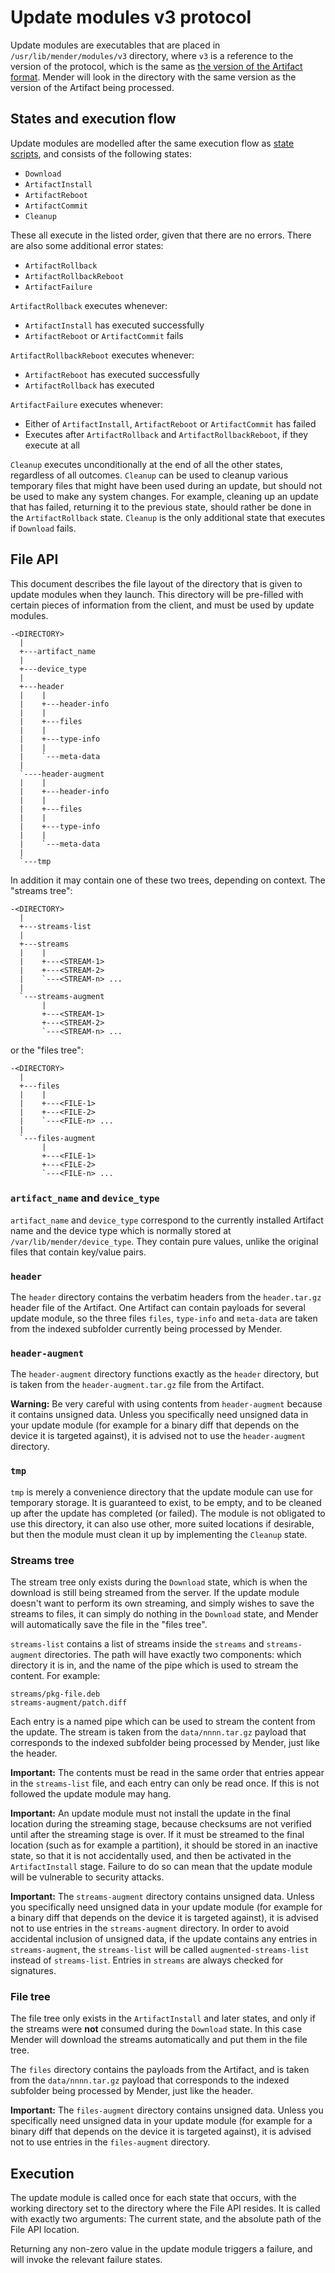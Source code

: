 Update modules v3 protocol
==========================

Update modules are executables that are placed in `/usr/lib/mender/modules/v3`
directory, where `v3` is a reference to the version of the protocol, which is
the same as [the version of the Artifact
format](https://github.com/mendersoftware/mender-artifact/tree/master/Documentation). Mender
will look in the directory with the same version as the version of the Artifact
being processed.


States and execution flow
-------------------------

Update modules are modelled after the same execution flow as [state
scripts](https://docs.mender.io/artifacts/state-scripts), and consists of the
following states:

* `Download`
* `ArtifactInstall`
* `ArtifactReboot`
* `ArtifactCommit`
* `Cleanup`

These all execute in the listed order, given that there are no errors. There are
also some additional error states:

* `ArtifactRollback`
* `ArtifactRollbackReboot`
* `ArtifactFailure`

`ArtifactRollback` executes whenever:

* `ArtifactInstall` has executed successfully
* `ArtifactReboot` or `ArtifactCommit` fails

`ArtifactRollbackReboot` executes whenever:

* `ArtifactReboot` has executed successfully
* `ArtifactRollback` has executed

`ArtifactFailure` executes whenever:

* Either of `ArtifactInstall`, `ArtifactReboot` or `ArtifactCommit` has
  failed
* Executes after `ArtifactRollback` and `ArtifactRollbackReboot`, if they
  execute at all

`Cleanup` executes unconditionally at the end of all the other states,
regardless of all outcomes. `Cleanup` can be used to cleanup various temporary
files that might have been used during an update, but should not be used to make
any system changes. For example, cleaning up an update that has failed,
returning it to the previous state, should rather be done in the
`ArtifactRollback` state. `Cleanup` is the only additional state that executes
if `Download` fails.


File API
--------

This document describes the file layout of the directory that is given to update
modules when they launch. This directory will be pre-filled with certain pieces
of information from the client, and must be used by update modules.

```
-<DIRECTORY>
  |
  +---artifact_name
  |
  +---device_type
  |
  +---header
  |    |
  |    +---header-info
  |    |
  |    +---files
  |    |
  |    +---type-info
  |    |
  |    `---meta-data
  |
  `----header-augment
  |    |
  |    +---header-info
  |    |
  |    +---files
  |    |
  |    +---type-info
  |    |
  |    `---meta-data
  |
  `---tmp
```

In addition it may contain one of these two trees, depending on context. The
"streams tree":

```
-<DIRECTORY>
  |
  +---streams-list
  |
  +---streams
  |    |
  |    +---<STREAM-1>
  |    +---<STREAM-2>
  |    `---<STREAM-n> ...
  |
  `---streams-augment
       |
       +---<STREAM-1>
       +---<STREAM-2>
       `---<STREAM-n> ...
```

or the "files tree":

```
-<DIRECTORY>
  |
  +---files
  |    |
  |    +---<FILE-1>
  |    +---<FILE-2>
  |    `---<FILE-n> ...
  |
  `---files-augment
       |
       +---<FILE-1>
       +---<FILE-2>
       `---<FILE-n> ...
```

### `artifact_name` and `device_type`

`artifact_name` and `device_type` correspond to the currently installed Artifact
name and the device type which is normally stored at
`/var/lib/mender/device_type`. They contain pure values, unlike the original
files that contain key/value pairs.

### `header`

The `header` directory contains the verbatim headers from the `header.tar.gz`
header file of the Artifact. One Artifact can contain payloads for several
update module, so the three files `files`, `type-info` and `meta-data` are taken
from the indexed subfolder currently being processed by Mender.

### `header-augment`

The `header-augment` directory functions exactly as the `header` directory, but
is taken from the `header-augment.tar.gz` file from the Artifact.

**Warning:** Be very careful with using contents from `header-augment` because
it contains unsigned data. Unless you specifically need unsigned data in your
update module (for example for a binary diff that depends on the device it is
targeted against), it is advised not to use the `header-augment` directory.

### `tmp`

`tmp` is merely a convenience directory that the update module can use for
temporary storage. It is guaranteed to exist, to be empty, and to be cleaned up
after the update has completed (or failed). The module is not obligated to use
this directory, it can also use other, more suited locations if desirable, but
then the module must clean it up by implementing the `Cleanup` state.

### Streams tree

The stream tree only exists during the `Download` state, which is when the
download is still being streamed from the server. If the update module doesn't
want to perform its own streaming, and simply wishes to save the streams to
files, it can simply do nothing in the `Download` state, and Mender will
automatically save the file in the "files tree".

`streams-list` contains a list of streams inside the `streams` and
`streams-augment` directories. The path will have exactly two components: which
directory it is in, and the name of the pipe which is used to stream the
content. For example:

```
streams/pkg-file.deb
streams-augment/patch.diff
```

Each entry is a named pipe which can be used to stream the content from the
update. The stream is taken from the `data/nnnn.tar.gz` payload that corresponds
to the indexed subfolder being processed by Mender, just like the header.

**Important:** The contents must be read in the same order that entries appear
in the `streams-list` file, and each entry can only be read once. If this is not
followed the update module may hang.

**Important:** An update module must not install the update in the final
location during the streaming stage, because checksums are not verified until
after the streaming stage is over. If it must be streamed to the final location
(such as for example a partition), it should be stored in an inactive state, so
that it is not accidentally used, and then be activated in the
`ArtifactInstall` stage. Failure to do so can mean that the update module will
be vulnerable to security attacks.

**Important:** The `streams-augment` directory contains unsigned data. Unless
you specifically need unsigned data in your update module (for example for a
binary diff that depends on the device it is targeted against), it is advised
not to use entries in the `streams-augment` directory. In order to avoid
accidental inclusion of unsigned data, if the update contains any entries in
`streams-augment`, the `streams-list` will be called `augmented-streams-list`
instead of `streams-list`. Entries in `streams` are always checked for
signatures.

### File tree

The file tree only exists in the `ArtifactInstall` and later states, and only
if the streams were **not** consumed during the `Download` state. In this case
Mender will download the streams automatically and put them in the file tree.

The `files` directory contains the payloads from the Artifact, and is taken from
the `data/nnnn.tar.gz` payload that corresponds to the indexed subfolder being
processed by Mender, just like the header.

**Important:** The `files-augment` directory contains unsigned data. Unless you
specifically need unsigned data in your update module (for example for a binary
diff that depends on the device it is targeted against), it is advised not to
use entries in the `files-augment` directory.


Execution
---------

The update module is called once for each state that occurs, with the working
directory set to the directory where the File API resides. It is called with
exactly two arguments: The current state, and the absolute path of the File API
location.

Returning any non-zero value in the update module triggers a failure, and will
invoke the relevant failure states.
